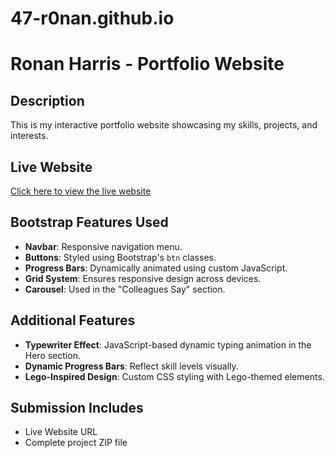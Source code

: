 # 47-r0nan.github.io
# Ronan Harris - Portfolio Website

## Description
This is my interactive portfolio website showcasing my skills, projects, and interests.

## Live Website
[Click here to view the live website](https://yourusername.github.io/your-repository-name/)

## Bootstrap Features Used
- **Navbar**: Responsive navigation menu.
- **Buttons**: Styled using Bootstrap's `btn` classes.
- **Progress Bars**: Dynamically animated using custom JavaScript.
- **Grid System**: Ensures responsive design across devices.
- **Carousel**: Used in the "Colleagues Say" section.

## Additional Features
- **Typewriter Effect**: JavaScript-based dynamic typing animation in the Hero section.
- **Dynamic Progress Bars**: Reflect skill levels visually.
- **Lego-Inspired Design**: Custom CSS styling with Lego-themed elements.

## Submission Includes
- Live Website URL
- Complete project ZIP file
